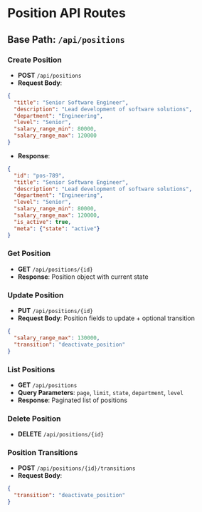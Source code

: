 # Position API Routes

## Base Path: `/api/positions`

### Create Position
- **POST** `/api/positions`
- **Request Body**:
```json
{
  "title": "Senior Software Engineer",
  "description": "Lead development of software solutions",
  "department": "Engineering",
  "level": "Senior",
  "salary_range_min": 80000,
  "salary_range_max": 120000
}
```
- **Response**:
```json
{
  "id": "pos-789",
  "title": "Senior Software Engineer",
  "description": "Lead development of software solutions",
  "department": "Engineering",
  "level": "Senior",
  "salary_range_min": 80000,
  "salary_range_max": 120000,
  "is_active": true,
  "meta": {"state": "active"}
}
```

### Get Position
- **GET** `/api/positions/{id}`
- **Response**: Position object with current state

### Update Position
- **PUT** `/api/positions/{id}`
- **Request Body**: Position fields to update + optional transition
```json
{
  "salary_range_max": 130000,
  "transition": "deactivate_position"
}
```

### List Positions
- **GET** `/api/positions`
- **Query Parameters**: `page`, `limit`, `state`, `department`, `level`
- **Response**: Paginated list of positions

### Delete Position
- **DELETE** `/api/positions/{id}`

### Position Transitions
- **POST** `/api/positions/{id}/transitions`
- **Request Body**:
```json
{
  "transition": "deactivate_position"
}
```
